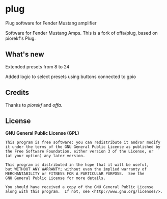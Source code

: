 # plug

Plug software for Fender Mustang amplifier

Software for Fender Mustang Amps. This is a fork of offa/plug, based on piorekf's Plug.

## What's new

Extended presets from 8 to 24

Added logic to select presets using buttons connected to gpio

## Credits

Thanks to *piorekf* and *offa*.


## License

**GNU General Public License (GPL)**

    This program is free software: you can redistribute it and/or modify
    it under the terms of the GNU General Public License as published by
    the Free Software Foundation, either version 3 of the License, or
    (at your option) any later version.

    This program is distributed in the hope that it will be useful,
    but WITHOUT ANY WARRANTY; without even the implied warranty of
    MERCHANTABILITY or FITNESS FOR A PARTICULAR PURPOSE.  See the
    GNU General Public License for more details.

    You should have received a copy of the GNU General Public License
    along with this program.  If not, see <http://www.gnu.org/licenses/>.
